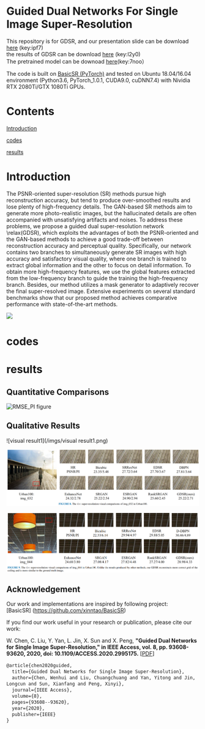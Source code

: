 # Guided Dual Networks For Single Image Super-Resolution
This repository is for GDSR, and our presentation slide can be download [here](https://pan.baidu.com/s/1xT9nc6kcLpD9J7ITnDhdGA)   (key:ipf7)<br/>
the results of GDSR can be download [here](https://pan.baidu.com/s/1L_M2Qryd-mfr7N2z3X5PPg) (key:l2y0)<br/>
The pretrained model can be downoad [here](https://pan.baidu.com/s/1eFON-E2sePAUGjnGDE5jTA)(key:7noo）<br/>

The code is built on [BasicSR (PyTorch)](https://github.com/xinntao/BasicSR) and tested on Ubuntu 18.04/16.04 environment (Python3.6, PyTorch_1.0.1, CUDA9.0, cuDNN7.4) with Nividia RTX 2080Ti/GTX 1080Ti GPUs.
# Contents
[Introduction](#Introduction)<br/>

[codes](#codes)<br/>

[results](#results)<br/>

# Introduction
The PSNR-oriented super-resolution (SR) methods pursue high reconstruction accuracy, but tend to produce over-smoothed results and lose plenty of high-frequency details. The GAN-based SR methods aim to generate more photo-realistic images, but the hallucinated details are often accompanied with unsatisfying artifacts and noises. To address these problems, we propose a guided dual super-resolution network \relax(GDSR), which exploits the advantages of both the PSNR-oriented and the GAN-based methods to achieve a good trade-off between reconstruction accuracy and perceptual quality. Specifically, our network contains two branches to simultaneously generate SR images with high accuracy and satisfactory visual quality, where one branch is trained to extract global information and the other to focus on detail information. To obtain more high-frequency features, we use the global features extracted from the low-frequency branch to guide the training the high-frequency branch. Besides, our method utilizes a mask generator to adaptively recover the final super-resolved image. Extensive experiments on several standard benchmarks show that our proposed method achieves comparative performance with state-of-the-art methods.

![](/imgs/network1.png)

# codes

# results
## Quantitative Comparisons
![RMSE_PI figure](/imgs/RMSE_PI.png)

## Qualitative Results
![visual result1](/imgs/visual result1.png) <br/>

![visual result2](/imgs/visual_result2.png)  <br/>

![visual result3](/imgs/visual_result3.png)  

## Acknowledgement
Our work and implementations are inspired by following project:<br/>
[BasicSR] (https://github.com/xinntao/BasicSR)<br/>

If you find our work useful in your research or publication, please cite our work:


W. Chen, C. Liu, Y. Yan, L. Jin, X. Sun and X. Peng, **"Guided Dual Networks for Single Image Super-Resolution," in IEEE Access, vol. 8, pp. 93608-93620, 2020, doi: 10.1109/ACCESS.2020.2995175.**</i> [[PDF](https://ieeexplore.ieee.org/document/9097227)]

```
@article{chen2020guided,
  title={Guided Dual Networks for Single Image Super-Resolution},
  author={Chen, Wenhui and Liu, Chuangchuang and Yan, Yitong and Jin, Longcun and Sun, Xianfang and Peng, Xinyi},
  journal={IEEE Access},
  volume={8},
  pages={93608--93620},
  year={2020},
  publisher={IEEE}
}
```
